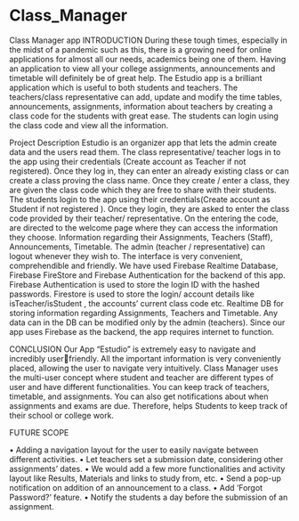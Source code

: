 # Class_Manager
Class Manager app
INTRODUCTION
During these tough times, especially in the midst of a pandemic such as this, 
there is a growing need for online applications for almost all our needs, 
academics being one of them. Having an application to view all your college 
assignments, announcements and timetable will definitely be of great help.
The Estudio app is a brilliant application which is useful to both students 
and teachers. The teachers/class representative can add, update and modify 
the time tables, announcements, assignments, information about teachers by 
creating a class code for the students with great ease. The students can login 
using the class code and view all the information.

Project Description
Estudio is an organizer app that lets the admin create data and the users read 
them. The class representative/ teacher logs in to the app using their 
credentials (Create account as Teacher if not registered). Once they log in, 
they can enter an already existing class or can create a class proving the class 
name.
Once they create / enter a class, they are given the class code which they are 
free to share with their students. The students login to the app using their 
credentials(Create account as Student if not registered ). Once they login, 
they are asked to enter the class code provided by their teacher/ 
representative. On the entering the code, are directed to the welcome page 
where they can access the information they choose. Information regarding 
their Assignments, Teachers (Staff), Announcements, Timetable.
The admin (teacher / representative) can logout whenever they wish to.
The interface is very convenient, comprehendible and friendly.
We have used Firebase Realtime Database, Firebase FireStore and Firebase 
Authentication for the backend of this app. Firebase Authentication is used 
to store the login ID with the hashed passwords. Firestore is used to store the 
login/ account details like isTeacher/isStudent , the accounts’ current class 
code etc. Realtime DB for storing information regarding Assignments, 
Teachers and Timetable. Any data can in the DB can be modified only by 
the admin (teachers).
Since our app uses Firebase as the backend, the app requires internet to 
function.

CONCLUSION
Our App “Estudio” is extremely easy to navigate and incredibly userfriendly. All the important information is very conveniently placed, allowing 
the user to navigate very intuitively.
Class Manager uses the multi-user concept where student and teacher are 
different types of user and have different functionalities.
You can keep track of teachers, timetable, and assignments. You can also get 
notifications about when assignments and exams are due.
Therefore, helps Students to keep track of their school or college work.

FUTURE SCOPE

• Adding a navigation layout for the user to easily navigate between 
different activities.
• Let teachers set a submission date, considering other assignments’
dates.
• We would add a few more functionalities and activity layout like 
Results, Materials and links to study from, etc.
• Send a pop-up notification on addition of an announcement to a class.
• Add ‘Forgot Password?’ feature.
• Notify the students a day before the submission of an assignment.
